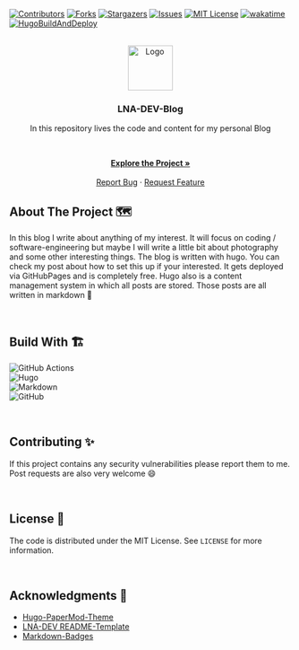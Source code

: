 <!-- VERSION: LNA-DEV-README-TEMPLATE V1.3 -->

[![Contributors][contributors-shield]][contributors-url]
[![Forks][forks-shield]][forks-url]
[![Stargazers][stars-shield]][stars-url]
[![Issues][issues-shield]][issues-url]
[![MIT License][license-shield]][license-url]
[![wakatime](https://wakatime.com/badge/user/d37401d6-1566-41ea-b7ab-8cc7d2c9f55b/project/d00ffd23-ef14-4b48-aa98-9f75f9746267.svg?style=for-the-badge&logo=appveyor)](https://wakatime.com/badge/user/d37401d6-1566-41ea-b7ab-8cc7d2c9f55b/project/d00ffd23-ef14-4b48-aa98-9f75f9746267?style=for-the-badge&logo=appveyor)
[![HugoBuildAndDeploy](https://img.shields.io/github/workflow/status/LNA-DEV/Blog/HugoBuildAndDeploy?style=for-the-badge)](https://github.com/LNA-DEV/Blog/actions/workflows/HugoBuildAndDeploy.yaml)  

<!-- PROJECT LOGO -->
<br />
<div align="center">
  <a href="https://github.com/lna-dev/Blog">
    <img src="https://lna-dev.com/Assets/Metadata/Pingüino-Square.png" alt="Logo" width="80" height="80">
  </a>

### LNA-DEV-Blog

In this repository lives the code and content for my personal Blog
<p align="center">

<br />

<a href="https://blog.lna-dev.net"><strong>Explore the Project »</strong></a>
<br />
<br />
<a href="https://github.com/lna-dev/Blog/issues">Report Bug</a>
·
<a href="https://github.com/lna-dev/Blog/issues">Request Feature</a>
  </p>
</div>

<!-- ABOUT THE PROJECT -->
## About The Project 🗺️

In this blog I write about anything of my interest. It will focus on coding / software-engineering but maybe I will write a little bit about photography and some other interesting things. The blog is written with hugo. You can check my post about how to set this up if your interested. It gets deployed via GitHubPages and is completely free. Hugo also is a content management system in which all posts are stored. Those posts are all written in markdown 🚀

<br>

## Build With 🏗️

![GitHub Actions](https://img.shields.io/badge/github%20actions-%232671E5.svg?style=for-the-badge&logo=githubactions&logoColor=white)  
![Hugo](https://img.shields.io/badge/Hugo-blue?style=for-the-badge&logo=hugo)  
![Markdown](https://img.shields.io/badge/markdown-%23000000.svg?style=for-the-badge&logo=markdown&logoColor=white)  
![GitHub](https://img.shields.io/badge/github-%23121011.svg?style=for-the-badge&logo=github&logoColor=white)  

<br>

<!-- CONTRIBUTING -->
## Contributing ✨

If this project contains any security vulnerabilities please report them to me. Post requests are also very welcome 😄

<br>

<!-- LICENSE -->
## License 📝

The code is distributed under the MIT License. See `LICENSE` for more information.

<br>

<!-- ACKNOWLEDGMENTS -->
## Acknowledgments 🙏

- [Hugo-PaperMod-Theme](https://github.com/adityatelange/hugo-PaperMod)
- [LNA-DEV README-Template](https://github.com/lna-dev/README-Template)
- [Markdown-Badges](https://github.com/Ileriayo/markdown-badges)

<!-- MARKDOWN LINKS & IMAGES -->
[contributors-shield]: https://img.shields.io/github/contributors/lna-dev/Blog.svg?style=for-the-badge
[contributors-url]: https://github.com/lna-dev/Blog/graphs/contributors
[forks-shield]: https://img.shields.io/github/forks/lna-dev/Blog.svg?style=for-the-badge
[forks-url]: https://github.com/lna-dev/Blog/network/members
[stars-shield]: https://img.shields.io/github/stars/lna-dev/Blog.svg?style=for-the-badge
[stars-url]: https://github.com/lna-dev/Blog/stargazers
[issues-shield]: https://img.shields.io/github/issues/lna-dev/Blog.svg?style=for-the-badge
[issues-url]: https://github.com/lna-dev/Blog/issues
[license-shield]: https://img.shields.io/github/license/lna-dev/Blog.svg?style=for-the-badge
[license-url]: https://github.com/lna-dev/Blog/blob/master/LICENSE
